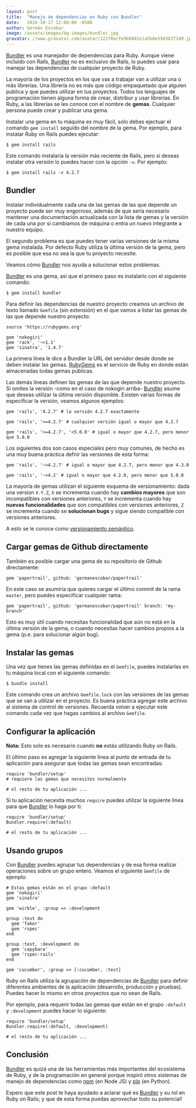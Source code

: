 ```yaml
---
layout: post
title:  "Manejo de dependencias en Ruby con Bundler"
date:   2016-10-17 12:00:00 -0500
author: Germán Escobar
image: /assets/images/bg-images/bundler.jpg
gravatar: //www.gravatar.com/avatar/12270acfe9b6842e1a5b6e594382f149.jpg?s=80
---
```


<a href="http://bundler.io/" target="_blank">Bundler</a> es una manejador de dependencias para Ruby. Aunque viene incluido con Rails, <a href="http://bundler.io/" target="_blank">Bundler</a> no es exclusivo de Rails, lo puedes usar para manejar las dependencias de cualquier proyecto de Ruby.<!-- more -->

La mayoría de los proyectos en los que vas a trabajar van a utilizar una o más librerías. Una librería no es más que código empaquetado que alguien publica y que puedes utilizar en tus proyectos. Todos los lenguajes de programación tienen alguna forma de crear, distribur y usar librerías. En Ruby, a las librerías se les conoce con el nombre de **gemas**. Cualquier persona puede crear y publicar una gema.

Instalar una gema en tu máquina es muy fácil, solo debes ejectuar el comando <code>gem install</code> seguido del nombre de la gema. Por ejemplo, para instalar Ruby on Rails puedes ejecutar:

<pre><code class="language-none">$ gem install rails</code></pre>

Este comando instalaría la versión más reciente de Rails, pero si deseas instalar otra versión lo puedes hacer con la opción <code>-v</code>. Por ejemplo:

<pre><code class="language-none">$ gem install rails -v 4.2.7</code></pre>

## Bundler

Instalar individualmente cada una de las gemas de las que depende un proyecto puede ser muy engorroso, además de que sería necesario mantener una documentación actualizada con la lista de gemas y la versión de cada una por si cambiamos de máquina o entra un nuevo integrante a nuestro equipo.

El segundo problema es que puedes tener varias versiones de la misma gema instalada. Por defecto Ruby utiliza la última versión de la gema, pero es posible que esa no sea la que tu proyecto necesite.

Veamos cómo <a href="http://bundler.io/" target="_blank">Bundler</a> nos ayuda a solucionar estos problemas.

<a href="http://bundler.io/" target="_blank">Bundler</a> es una gema, así que el primero paso es instalarlo con el siguiente comando:

<pre><code class="language-none">$ gem install bundler</code></pre>

Para definir las dependencias de nuestro proyecto creamos un archivo de texto llamado <code>Gemfile</code> (sin extensión) en el que vamos a listar las gemas de las que depende nuestro proyecto:

<pre><code class="language-ruby">source 'https://rubygems.org'

gem 'nokogiri'
gem 'rack', '~>1.1'
gem 'sinatra', '1.4.7'</code></pre>

La primera línea le dice a Bundler la URL del servidor desde donde se deben instalar las gemas. <a href="https://rubygems.org/" target="_blank">RubyGems</a> es el servicio de Ruby en donde están almacenadas todas gemas públicas.

Las demás líneas definen las gemas de las que depende nuestro proyecto. Si omites la versión \-como en el caso de nokogiri arriba\- <a href="http://bundler.io/" target="_blank">Bundler</a> asume que deseas utilizar la última versión disponible. Existen varias formas de especificar la versión, veamos algunos ejemplos:

<pre><code class="language-ruby">gem 'rails', '4.2.7' # la versión 4.2.7 exactamente</code></pre>
<pre><code class="language-ruby">gem 'rails', '>=4.2.7' # cualquier versión igual o mayor que 4.2.7</code></pre>
<pre><code class="language-ruby">gem 'rails', '>=4.2.7', '<5.0.0' # igual o mayor que 4.2.7, pero menor que 5.0.0</code></pre>

Los siguientes dos son casos especiales pero muy comunes, de hecho es una muy buena práctica defnir las versiones de esta forma:

<pre><code class="language-ruby">gem 'rails', '~>4.2.7' # igual o mayor que 4.2.7, pero menor que 4.3.0</code></pre>
<pre><code class="language-ruby">gem 'rails', '~>4.2' # igual o mayor que 4.2.0, pero menor que 5.0.0</code></pre>

<div class="well">
  <p>La mayoría de gemas utilizan el siguiente esquema de versionamiento: dada una version <code>X.Y.Z</code>, <code>X</code> se incrementa cuando hay <strong>cambios mayores</strong> que son incompatibles con versiones anteriores, <code>Y</code> se incrementa cuando hay <strong>nuevas funcionalidades</strong> que son compatibles con versiones anteriores, <code>Z</code> se incrementa cuando se <strong>solucionan bugs</strong> y sigue siendo compatible con versiones anteriores. </p>

  <p>A esto se le conoce como <a href="http://semver.org/" target="_blank">versionamiento semántico</a>.</p>
</div>

## Cargar gemas de Github directamente

También es posible cargar una gema de su repositorio de Github directamente:

<pre><code class="language-ruby">gem 'papertrail', github: 'germanescobar/papertrail'</code></pre>

En este caso se asumiría que quieres cargar el último commit de la rama <code>master</code>, pero puedes especificar cualquier rama:

<pre><code class="language-ruby">gem 'papertrail', github: 'germanescobar/papertrail' branch: 'my-branch'</code></pre>

Esto es muy útil cuando necesitas funcionalidad que aún no está en la última versión de la gema, o cuando necesitas hacer cambios propios a la gema (p.e. para solucionar algún bug).

## Instalar las gemas

Una vez que tienes las gemas definidas en el <code>Gemfile</code>, puedes instalarlas en tu máquina local con el siguiente comando:

<pre class="language-none"><code>$ bundle install</code></pre>

Este comando crea un archivo <code>Gemfile.lock</code> con las versiones de las gemas que se van a utilizar en el proyecto. Es buena práctica agregar este archivo al sistema de control de versiones. Recuerda volver a ejecutar este comando cada vez que hagas cambios al archivo <code>Gemfile</code>.

## Configurar la aplicación

**Nota:** Esto solo es necesario cuando **no** estás utilizando Ruby on Rails.

El último paso es agregar la siguiente línea al punto de entrada de tu aplicación para asegurar que todas las gemas sean encontradas:

<pre><code class="language-ruby">require 'bundler/setup'
# requiere las gemas que necesites normalmente

# el resto de tu aplicación ...</code></pre>

Si tu aplicación necesita muchos <code>require</code> puedes utilizar la siguiente línea para que <a href="http://bundler.io/" target="_blank">Bundler</a> lo haga por ti:

<pre><code class="language-ruby">require 'bundler/setup'
Bundler.require(:default)

# el resto de tu aplicación ...</code></pre>

## Usando grupos

Con <a href="http://bundler.io/" target="_blank">Bundler</a> puedes agrupar tus dependencias y de esa forma realizar operaciones sobre un grupo entero. Veamos el siguiente <code>Gemfile</code> de ejemplo:

<pre><code class="language-ruby"># Estas gemas están en el grupo :default
gem 'nokogiri'
gem 'sinatra'

gem 'wirble', :group => :development

group :test do
  gem 'faker'
  gem 'rspec'
end

group :test, :development do
  gem 'capybara'
  gem 'rspec-rails'
end

gem 'cucumber', :group => [:cucumber, :test]</code></pre>

Ruby on Rails utiliza la agrupación de dependencias de <a href="http://bundler.io/" target="_blank">Bundler</a> para definir diferentes ambientes de la aplicación (desarrollo, producción y pruebas). Puedes hacer lo mismo en otros proyectos que no sean de Rails.

Por ejemplo, para requerir todas las gemas que están en el grupo <code>:default</code> y <code>:development</code> puedes hacer lo siguiente:

<pre><code class="language-ruby">require 'bundler/setup'
Bundler.require(:default, :development)

# el resto de tu aplicación ...</code></pre>

## Conclusión

<a href="http://bundler.io/" target="_blank">Bundler</a> es quizá una de las herramientas más importantes del ecosistema de Ruby, y de la programación en general porque inspiró otros sistemas de manejo de dependencias como <a href="https://www.npmjs.com/" target="_blank">npm</a> (en Node JS) y <a href="https://pypi.python.org/pypi/pip" target="_blank">pip</a> (en Python).

Espero que este post te haya ayudado a aclarar qué es <a href="http://bundler.io/" target="_blank">Bundler</a> y su rol en Ruby on Rails; y que de esta forma puedas aprovechar todo su potencial!
